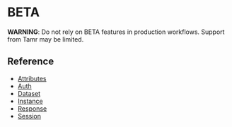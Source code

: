 # BETA

  **WARNING**: Do not rely on BETA features in production workflows.
  Support from Tamr may be limited.

## Reference

  * [Attributes](beta/attributes)
  * [Auth](beta/auth)
  * [Dataset](beta/datasets)
  * [Instance](beta/instance)
  * [Response](beta/response)
  * [Session](beta/session)
